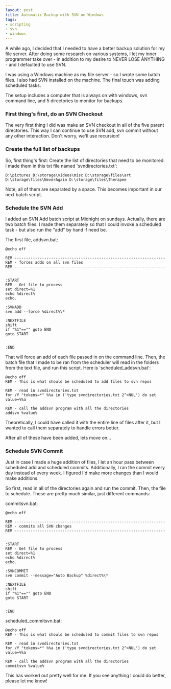 ```yaml
---
layout: post
title: Automatic Backup with SVN on Windows
tags:
- scripting
- svn
- windows
---
```


A while ago, I decided that I needed to have a better backup solution for my file server.  After doing some research on various systems, I let my inner programmer take over - in addition to my desire to NEVER LOSE ANYTHING - and I defaulted to use SVN.

I was using a Windows machine as my file server - so I wrote some batch files.  I also had SVN installed on the machine.  The final touch was adding scheduled tasks.

The setup includes a computer that is always on with windows, svn command line, and 5 directories to monitor for backups.

### First thing's first, do an SVN Checkout

The very first thing I did was make an SVN checkout in all of the five parent directories.  This way I can continue to use SVN add, svn commit without any other interaction.  Don't worry, we'll use recursion!

### Create the full list of backups


So, first thing's first: Create the list of directories that need to be monitored.  I made them in this txt file named 'svndirectories.txt':

    
    
    D:\pictures D:\storage\videos\misc D:\storage\files\art D:\storage\files\NeverAgain D:\storage\files\Therapee
    



Note, all of them are separated by a space.  This becomes important in our next batch script.


### Schedule the SVN Add


I added an SVN Add batch script at Midnight on sundays.  Actually, there are two batch files.  I made them separately so that I could invoke a scheduled task - but also run the "add" by hand if need be.

The first file, addsvn.bat:

    
    
    @echo off
    
    REM ------------------------------------------------------------------
    REM - forces adds on all svn files
    REM ------------------------------------------------------------------
    
    
    :START
    REM - Get file to process
    set direct=%1
    echo %direct%
    echo.
    
    :SVNADD
    svn add --force %direct%\*
    
    :NEXTFILE
    shift
    if "%1"=="" goto END
    goto START
    
    
    :END
    



That will force an add of each file passed in on the command line.  Then, the batch file that I made to be ran from the scheduler will read in the folders from the text file, and run this script.  Here is 'scheduled_addsvn.bat':


    
    
    @echo off
    REM - This is what should be scheduled to add files to svn repos
    
    REM - read in svndirectories.txt
    for /f "tokens=*" %%a in ('type svndirectories.txt 2^>NUL') do set value=%%a
    
    REM - call the addsvn program with all the directories
    addsvn %value%
    



Theoretically, I could have called it with the entire line of files after it, but I wanted to call them separately to handle errors better.

After all of these have been added, lets move on...



### Schedule SVN Commit



Just in case I made a huge addition of files, I let an hour pass between scheduled add and scheduled commits.  Additionally, I ran the commit every day instead of every week.  I figured I'd make more changes than I would make additions.

So first, read in all of the directories again and run the commit.  Then, the file to schedule.  These are pretty much similar, just different commands:

commitsvn.bat:

    
    
    @echo off
    
    REM ------------------------------------------------------------------
    REM - commits all SVN changes
    REM ------------------------------------------------------------------
    
    
    :START
    REM - Get file to process
    set direct=%1
    echo %direct%
    echo.
    
    :SVNCOMMIT
    svn commit --message="Auto Backup" %direct%\*
    
    :NEXTFILE
    shift
    if "%1"=="" goto END
    goto START
    
    
    :END
    



scheduled_commitsvn.bat:

    
    
    @echo off
    REM - This is what should be scheduled to commit files to svn repos
    
    REM - read in svndirectories.txt
    for /f "tokens=*" %%a in ('type svndirectories.txt 2^>NUL') do set value=%%a
    
    REM - call the addsvn program with all the directories
    commitsvn %value%
    



This has worked out pretty well for me.  If you see anything I could do better, please let me know!
